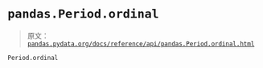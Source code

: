 # `pandas.Period.ordinal`

> 原文：[`pandas.pydata.org/docs/reference/api/pandas.Period.ordinal.html`](https://pandas.pydata.org/docs/reference/api/pandas.Period.ordinal.html)

```py
Period.ordinal
```
